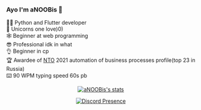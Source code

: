 ### Ayo I'm aNOOBis 🦄

🧑‍💻 Python and Flutter developer<br>
🦄 Unicorns one love)0)<br>
🕸️ Beginner at web programming<br>
😎 Professional idk in what<br>
👌 Beginner in cp<br>
🏆 Awardee of [NTO](https://ntcontest.ru/) 2021 automation of business processes profile(top 23 in Russia)<br>
⌨️ 90 WPM typing speed 60s pb

<center>
<a href="https://github.com/aNOOBisTheGod">
  <img src="https://github-readme-stats.vercel.app/api?username=aNOOBisTheGod&show_icons=true&include_all_commits=true&show_icons=true&title_color=eebbae&icon_color=eebbae&text_color=16bb9a&bg_color=330e3b" alt="aNOOBis's stats" />
</a>
<div height=100>
<div>
  



[![Discord Presence](https://lanyard-profile-readme.vercel.app/api/661157502989238282)](https://discord.com/users/661157502989238282)

</center>

